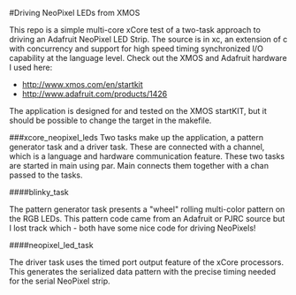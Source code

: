 #Driving NeoPixel LEDs from XMOS

This repo is a simple multi-core xCore test of a two-task approach to driving an Adafruit NeoPixel LED Strip.  The source is in xc, an extension of c with concurrency and support for high speed timing synchronized I/O capability at the language level.  Check out the XMOS and Adafruit hardware I used here:
- http://www.xmos.com/en/startkit
- http://www.adafruit.com/products/1426

The application is designed for and tested on the XMOS startKIT, but it should be possible to change the target in the makefile.

###xcore_neopixel_leds
Two tasks make up the application, a pattern generator task and a driver task.  These are connected with a channel, which is a language and hardware communication feature.  These two tasks are started in main using par.  Main connects them together with a chan passed to the tasks.

####blinky_task

The pattern generator task presents a "wheel" rolling multi-color pattern on the RGB LEDs.  This pattern code came from an Adafruit or PJRC source but I lost track which - both have some nice code for driving NeoPixels!

####neopixel_led_task

The driver task uses the timed port output feature of the xCore processors.  This generates the serialized data pattern with the precise timing needed for the serial NeoPixel strip.
